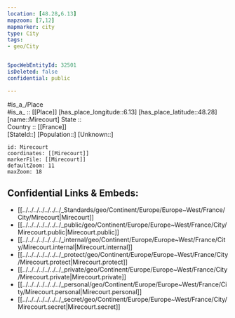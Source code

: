 ```yaml
---
location: [48.28,6.13] 
mapzoom: [7,12] 
mapmarker: city 
type: City
tags:
- geo/City


SpocWebEntityId: 32501
isDeleted: false
confidential: public

---
```

#is_a_/Place  
#is_a_ :: [[Place]] 
[has_place_longitude::6.13] 
[has_place_latitude::48.28] 
[name::Mirecourt] 
State ::  
Country :: [[France]]  
[StateId::] 
[Population::] 
[Unknown::] 


```leaflet
id: Mirecourt
coordinates: [[Mirecourt]] 
markerFile: [[Mirecourt]] 
defaultZoom: 11 
maxZoom: 18
```


## Confidential Links & Embeds: 
- [[../../../../../../../_Standards/geo/Continent/Europe/Europe~West/France/City/Mirecourt|Mirecourt]] 
- [[../../../../../../../_public/geo/Continent/Europe/Europe~West/France/City/Mirecourt.public|Mirecourt.public]] 
- [[../../../../../../../_internal/geo/Continent/Europe/Europe~West/France/City/Mirecourt.internal|Mirecourt.internal]] 
- [[../../../../../../../_protect/geo/Continent/Europe/Europe~West/France/City/Mirecourt.protect|Mirecourt.protect]] 
- [[../../../../../../../_private/geo/Continent/Europe/Europe~West/France/City/Mirecourt.private|Mirecourt.private]] 
- [[../../../../../../../_personal/geo/Continent/Europe/Europe~West/France/City/Mirecourt.personal|Mirecourt.personal]] 
- [[../../../../../../../_secret/geo/Continent/Europe/Europe~West/France/City/Mirecourt.secret|Mirecourt.secret]] 
